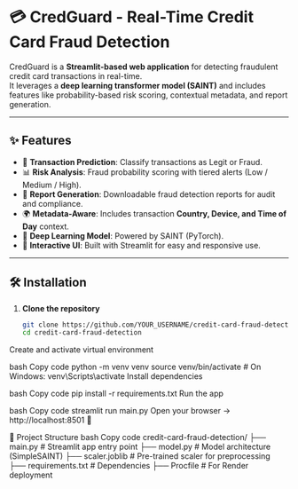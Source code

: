 # 💳 CredGuard - Real-Time Credit Card Fraud Detection

CredGuard is a **Streamlit-based web application** for detecting fraudulent credit card transactions in real-time.  
It leverages a **deep learning transformer model (SAINT)** and includes features like probability-based risk scoring, contextual metadata, and report generation.  

---

## ✨ Features
- 🔎 **Transaction Prediction**: Classify transactions as Legit or Fraud.  
- 📊 **Risk Analysis**: Fraud probability scoring with tiered alerts (Low / Medium / High).  
- 📄 **Report Generation**: Downloadable fraud detection reports for audit and compliance.  
- 🌍 **Metadata-Aware**: Includes transaction **Country, Device, and Time of Day** context.  
- 🧠 **Deep Learning Model**: Powered by SAINT (PyTorch).  
- 🎨 **Interactive UI**: Built with Streamlit for easy and responsive use.  

---

## 🛠️ Installation

1. **Clone the repository**
   ```bash
   git clone https://github.com/YOUR_USERNAME/credit-card-fraud-detection.git
   cd credit-card-fraud-detection
Create and activate virtual environment

bash
Copy code
python -m venv venv
source venv/bin/activate   # On Windows: venv\Scripts\activate
Install dependencies

bash
Copy code
pip install -r requirements.txt
Run the app

bash
Copy code
streamlit run main.py
Open your browser → http://localhost:8501 🎉

📂 Project Structure
bash
Copy code
credit-card-fraud-detection/
├── main.py             # Streamlit app entry point
├── model.py            # Model architecture (SimpleSAINT)
├── scaler.joblib       # Pre-trained scaler for preprocessing
├── requirements.txt    # Dependencies
├── Procfile            # For Render deployment
